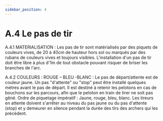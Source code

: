 ```yaml
---
sidebar_position: 4
---
```


# A.4 Le pas de tir

A.4.1 MATERIALISATION :
Les pas de tir sont matérialisés par des piquets de couleurs vives, de 20 à 40cm de hauteur hors sol
ou marqués par des rubans de couleurs vives et toujours visibles. L'installation d'un pas de tir doit être
libre à plus d'1m de tout obstacle pouvant risquer de briser les branches de l'arc.

A.4.2 COULEURS : ROUGE – BLEU -BLANC :
Le pas de départ/attente est de couleur jaune.
Un pas "d'attente" ou "stop" peut être installé quelques mètres avant le pas de départ. Il est destiné à
retenir les pelotons en cas de bouchons sur les parcours, afin que le peloton en train de tirer ne soit pas
gêné.
Ordre de piquetage impératif : Jaune, rouge, bleu, blanc.
Les tireurs en attente doivent s'arrêter au niveau du pas jaune ou du pas d'attente (stop) et y demeurer
en silence pendant la durée des tirs des archers qui les précèdent.
